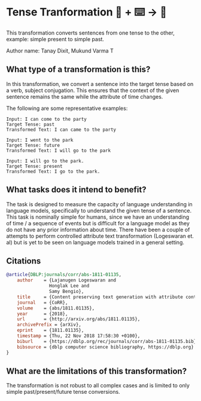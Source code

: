 # Tense Tranformation 🦎  + ⌨️ → 🐍
This transformation converts sentences from one tense to the other, example: simple present to simple past. 

Author name: Tanay Dixit, Mukund Varma T

## What type of a transformation is this?

In this transformation, we convert a sentence into the target tense based on a verb, subject conjugation. 
This ensures that the context of the given sentence remains the same while the attribute of time changes. 

The following are some representative examples:

    Input: I can come to the party
    Target Tense: past
    Transformed Text: I can came to the party

    Input: I went to the park
    Target Tense: future
    Transformed Text: I will go to the park

    Input: I will go to the park.
    Target Tense: present
    Transformed Text: I go to the park.

## What tasks does it intend to benefit?

The task is designed to measure the capacity of language understanding in language models, specifically to understand the given tense of a sentence. 
This task is nominally simple for humans, since we have an understanding of time / a sequence of events but is difficult for a language model as they do not have any prior information about time. 
There have been a couple of attempts to perform controlled attribute text transformation (Logeswaran et. al) but is yet to be seen on language models trained in a general setting.  

## Citations

```bibtex
@article{DBLP:journals/corr/abs-1811-01135,
    author    = {Lajanugen Logeswaran and
                Honglak Lee and
                Samy Bengio},
    title     = {Content preserving text generation with attribute controls},
    journal   = {CoRR},
    volume    = {abs/1811.01135},
    year      = {2018},
    url       = {http://arxiv.org/abs/1811.01135},
    archivePrefix = {arXiv},
    eprint    = {1811.01135},
    timestamp = {Thu, 22 Nov 2018 17:58:30 +0100},
    biburl    = {https://dblp.org/rec/journals/corr/abs-1811-01135.bib},
    bibsource = {dblp computer science bibliography, https://dblp.org}
}
```

## What are the limitations of this transformation?

The transformation is not robust to all complex cases and is limited to only simple past/present/future tense conversions.
